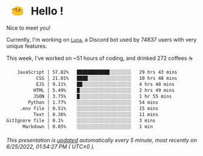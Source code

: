 <h1>   <img src="./spoinky.gif" style="vertical-align:middle;" width="30px">   Hello ! </h1>

Nice to meet you!

Currently, I'm working on <a href='https://github.com/Asgarrrr/Luna'>`Luna`</a>, a Discord bot used by 74837 users with very unique features.

This week, I've worked on ~51 hours of coding, and drinked 272 coffees ☕

```
    JavaScript │ 57.82%   ████████████░░░░░░░░   29 hrs 43 mins
           CSS │ 21.01%   ████░░░░░░░░░░░░░░░░   10 hrs 48 mins
           EJS │ 9.11%    ██░░░░░░░░░░░░░░░░░░   4 hrs 40 mins
          HTML │ 5.49%    █░░░░░░░░░░░░░░░░░░░   2 hrs 49 mins
          JSON │ 3.75%    █░░░░░░░░░░░░░░░░░░░   1 hr 55 mins
        Python │ 1.77%    ░░░░░░░░░░░░░░░░░░░░   54 mins
     .env file │ 0.51%    ░░░░░░░░░░░░░░░░░░░░   15 mins
          Text │ 0.36%    ░░░░░░░░░░░░░░░░░░░░   11 mins
GitIgnore file │ 0.1%     ░░░░░░░░░░░░░░░░░░░░   3 mins
      Markdown │ 0.05%    ░░░░░░░░░░░░░░░░░░░░   1 min
```

###### This presentation is [updated](https://github.com/Asgarrrr) automatically every 5 minute, most recently on 6/25/2022, 01:54:27 PM ( UTC±0 ).